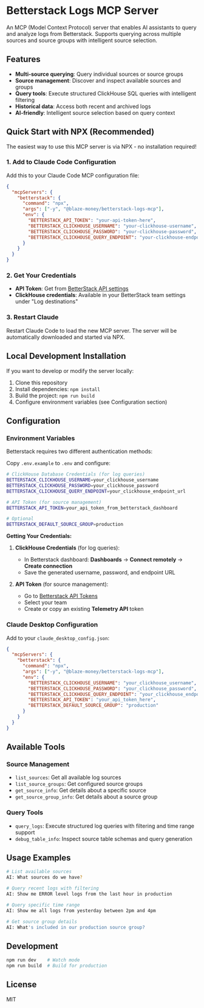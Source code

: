 # Betterstack Logs MCP Server

An MCP (Model Context Protocol) server that enables AI assistants to query and analyze logs from Betterstack. Supports querying across multiple sources and source groups with intelligent source selection.

## Features

- **Multi-source querying**: Query individual sources or source groups
- **Source management**: Discover and inspect available sources and groups
- **Query tools**: Execute structured ClickHouse SQL queries with intelligent filtering
- **Historical data**: Access both recent and archived logs
- **AI-friendly**: Intelligent source selection based on query context

## Quick Start with NPX (Recommended)

The easiest way to use this MCP server is via NPX - no installation required!

### 1. Add to Claude Code Configuration

Add this to your Claude Code MCP configuration file:

```json
{
  "mcpServers": {
    "betterstack": {
      "command": "npx",
      "args": ["-y", "@blaze-money/betterstack-logs-mcp"],
      "env": {
        "BETTERSTACK_API_TOKEN": "your-api-token-here",
        "BETTERSTACK_CLICKHOUSE_USERNAME": "your-clickhouse-username",
        "BETTERSTACK_CLICKHOUSE_PASSWORD": "your-clickhouse-password",
        "BETTERSTACK_CLICKHOUSE_QUERY_ENDPOINT": "your-clickhouse-endpoint"
      }
    }
  }
}
```

### 2. Get Your Credentials

- **API Token**: Get from [BetterStack API settings](https://betterstack.com/team/api)
- **ClickHouse credentials**: Available in your BetterStack team settings under "Log destinations"

### 3. Restart Claude

Restart Claude Code to load the new MCP server. The server will be automatically downloaded and started via NPX.

## Local Development Installation

If you want to develop or modify the server locally:

1. Clone this repository
2. Install dependencies: `npm install`
3. Build the project: `npm run build`
4. Configure environment variables (see Configuration section)

## Configuration

### Environment Variables

Betterstack requires two different authentication methods:

Copy `.env.example` to `.env` and configure:

```bash
# ClickHouse Database Credentials (for log queries)
BETTERSTACK_CLICKHOUSE_USERNAME=your_clickhouse_username
BETTERSTACK_CLICKHOUSE_PASSWORD=your_clickhouse_password
BETTERSTACK_CLICKHOUSE_QUERY_ENDPOINT=your_clickhouse_endpoint_url

# API Token (for source management)
BETTERSTACK_API_TOKEN=your_api_token_from_betterstack_dashboard

# Optional
BETTERSTACK_DEFAULT_SOURCE_GROUP=production
```

**Getting Your Credentials:**

1. **ClickHouse Credentials** (for log queries):
   - In Betterstack dashboard: **Dashboards** → **Connect remotely** → **Create connection**
   - Save the generated username, password, and endpoint URL

2. **API Token** (for source management):
   - Go to [Betterstack API Tokens](https://betterstack.com/settings/api-tokens/0)
   - Select your team  
   - Create or copy an existing **Telemetry API** token

### Claude Desktop Configuration

Add to your `claude_desktop_config.json`:

```json
{
  "mcpServers": {
    "betterstack": {
      "command": "npx",
      "args": ["-y", "@blaze-money/betterstack-logs-mcp"],
      "env": {
        "BETTERSTACK_CLICKHOUSE_USERNAME": "your_clickhouse_username",
        "BETTERSTACK_CLICKHOUSE_PASSWORD": "your_clickhouse_password",
        "BETTERSTACK_CLICKHOUSE_QUERY_ENDPOINT": "your_clickhouse_endpoint_url",
        "BETTERSTACK_API_TOKEN": "your_api_token_here",
        "BETTERSTACK_DEFAULT_SOURCE_GROUP": "production"
      }
    }
  }
}
```

## Available Tools

### Source Management
- `list_sources`: Get all available log sources
- `list_source_groups`: Get configured source groups
- `get_source_info`: Get details about a specific source
- `get_source_group_info`: Get details about a source group

### Query Tools
- `query_logs`: Execute structured log queries with filtering and time range support
- `debug_table_info`: Inspect source table schemas and query generation


## Usage Examples

```bash
# List available sources
AI: What sources do we have?

# Query recent logs with filtering
AI: Show me ERROR level logs from the last hour in production

# Query specific time range
AI: Show me all logs from yesterday between 2pm and 4pm

# Get source group details
AI: What's included in our production source group?
```

## Development

```bash
npm run dev    # Watch mode
npm run build  # Build for production
```

## License

MIT
